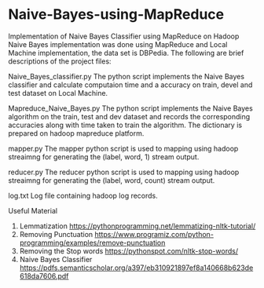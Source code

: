 # Naive-Bayes-using-MapReduce
Implementation of Naive Bayes Classifier using MapReduce on  Hadoop
Naive Bayes implementation was done using MapReduce and Local Machine implementation, the data set is DBPedia. The following are brief descriptions of the project files:

Naive_Bayes_classifier.py The python script implements the Naive Bayes classifier and calculate computaion time and a
accuracy on train, devel and test dataset on Local Machine.

Mapreduce_Naive_Bayes.py The python script implements the Naive Bayes algorithm on the train, test and dev dataset and records the corresponding accuracies along with time taken to train the algorithm. The dictionary is prepared on hadoop mapreduce platform.

mapper.py The mapper python script is used to mapping using hadoop streaimng for generating the (label, word, 1) stream output.

reducer.py The reducer python script is used to mapping using hadoop streaimng for generating the (label, word, count) stream output.

log.txt Log file containing hadoop log records.

Useful Material
1. Lemmatization
    https://pythonprogramming.net/lemmatizing-nltk-tutorial/
2. Removing Punctuation 
    https://www.programiz.com/python-programming/examples/remove-punctuation
3. Removing the Stop words
    https://pythonspot.com/nltk-stop-words/
4. Naive Bayes Classifier
    https://pdfs.semanticscholar.org/a397/eb310921897ef8a140668b623de618da7606.pdf
  
